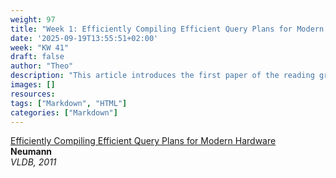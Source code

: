 ```yaml
---
weight: 97
title: "Week 1: Efficiently Compiling Efficient Query Plans for Modern Hardware"
date: '2025-09-19T13:55:51+02:00'
week: "KW 41"
draft: false
author: "Theo"
description: "This article introduces the first paper of the reading group."
images: []
resources:
tags: ["Markdown", "HTML"]
categories: ["Markdown"]
---
```


[Efficiently Compiling Efficient Query Plans for Modern Hardware](https://dl.acm.org/doi/pdf/10.14778/2002938.2002940)  
**Neumann**  
*VLDB, 2011*
